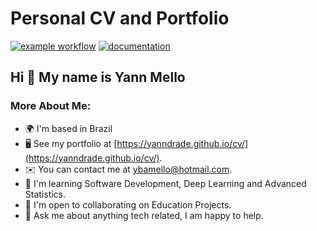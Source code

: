 # Personal CV and Portfolio

[![example workflow](https://github.com/fralfaro/portfolio/actions/workflows/documentation.yml/badge.svg)](https://github.com/yanndrade/cv/actions)
[![documentation](https://img.shields.io/badge/🚀-Portfolio-red)](https://yanndrade.github.io/cv/)

## Hi 👋 My name is Yann Mello

### More About Me:

* 🌍 I'm based in Brazil
* 🖥️ See my portfolio at [https://yanndrade.github.io/cv/](https://yanndrade.github.io/cv/).
* ✉️ You can contact me at [ybamello@hotmail.com](mailto:ybamello@hotmail.com).
* 🧠 I'm learning Software Development, Deep Learning and Advanced Statistics.
* 🤝 I'm open to collaborating on Education Projects.
* 💬 Ask me about anything tech related, I am happy to help.

